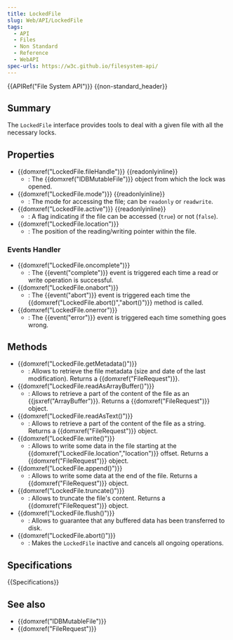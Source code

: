 ```yaml
---
title: LockedFile
slug: Web/API/LockedFile
tags:
  - API
  - Files
  - Non Standard
  - Reference
  - WebAPI
spec-urls: https://w3c.github.io/filesystem-api/
---
```

{{APIRef("File System API")}} {{non-standard_header}}

## Summary

The `LockedFile` interface provides tools to deal with a given file with all the necessary locks.

## Properties

- {{domxref("LockedFile.fileHandle")}} {{readonlyinline}}
  - : The {{domxref("IDBMutableFile")}} object from which the lock was opened.
- {{domxref("LockedFile.mode")}} {{readonlyinline}}
  - : The mode for accessing the file; can be `readonly` or `readwrite`.
- {{domxref("LockedFile.active")}} {{readonlyinline}}
  - : A flag indicating if the file can be accessed (`true`) or not (`false`).
- {{domxref("LockedFile.location")}}
  - : The position of the reading/writing pointer within the file.

### Events Handler

- {{domxref("LockedFile.oncomplete")}}
  - : The {{event("complete")}} event is triggered each time a read or write operation is successful.
- {{domxref("LockedFile.onabort")}}
  - : The {{event("abort")}} event is triggered each time the {{domxref("LockedFile.abort()","abort()")}} method is called.
- {{domxref("LockedFile.onerror")}}
  - : The {{event("error")}} event is triggered each time something goes wrong.

## Methods

- {{domxref("LockedFile.getMetadata()")}}
  - : Allows to retrieve the file metadata (size and date of the last modification). Returns a {{domxref("FileRequest")}}.
- {{domxref("LockedFile.readAsArrayBuffer()")}}
  - : Allows to retrieve a part of the content of the file as an {{jsxref("ArrayBuffer")}}. Returns a {{domxref("FileRequest")}} object.
- {{domxref("LockedFile.readAsText()")}}
  - : Allows to retrieve a part of the content of the file as a string. Returns a {{domxref("FileRequest")}} object.
- {{domxref("LockedFile.write()")}}
  - : Allows to write some data in the file starting at the {{domxref("LockedFile.location","location")}} offset. Returns a {{domxref("FileRequest")}} object.
- {{domxref("LockedFile.append()")}}
  - : Allows to write some data at the end of the file. Returns a {{domxref("FileRequest")}} object.
- {{domxref("LockedFile.truncate()")}}
  - : Allows to truncate the file's content. Returns a {{domxref("FileRequest")}} object.
- {{domxref("LockedFile.flush()")}}
  - : Allows to guarantee that any buffered data has been transferred to disk.
- {{domxref("LockedFile.abort()")}}
  - : Makes the `LockedFile` inactive and cancels all ongoing operations.

## Specifications

{{Specifications}}

## See also

- {{domxref("IDBMutableFile")}}
- {{domxref("FileRequest")}}
